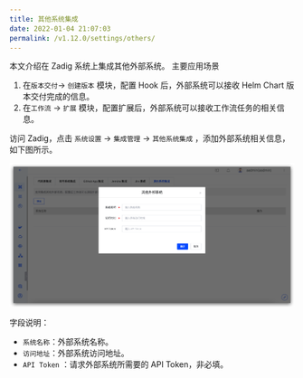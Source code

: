 ```yaml
---
title: 其他系统集成
date: 2022-01-04 21:07:03
permalink: /v1.12.0/settings/others/
---
```


本文介绍在 Zadig 系统上集成其他外部系统。
主要应用场景
1. 在`版本交付`-> `创建版本` 模块，配置 Hook 后，外部系统可以接收 Helm Chart 版本交付完成的信息。
2. 在`工作流` -> `扩展` 模块，配置扩展后，外部系统可以接收工作流任务的相关信息。

访问 Zadig，点击 `系统设置` -> `集成管理`  -> `其他系统集成` ，添加外部系统相关信息，如下图所示。

![add_external_systems](./_images/add_external_systems.png)

字段说明：

- `系统名称`：外部系统名称。
- `访问地址`：外部系统访问地址。
- `API Token` ：请求外部系统所需要的 API Token，非必填。